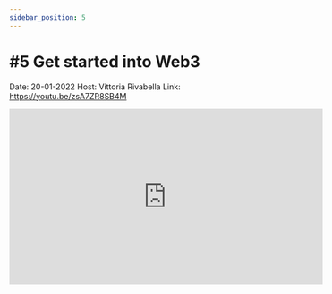 ```yaml
---
sidebar_position: 5
---
```


# #5 Get started into Web3



Date: 20-01-2022
Host: Vittoria Rivabella
Link: 	https://youtu.be/zsA7ZR8SB4M

<iframe width="560" height="315" src="https://www.youtube.com/embed/zsA7ZR8SB4M" title="YouTube video player" frameborder="0" allow="accelerometer; autoplay; clipboard-write; encrypted-media; gyroscope; picture-in-picture; web-share" allowfullscreen></iframe>